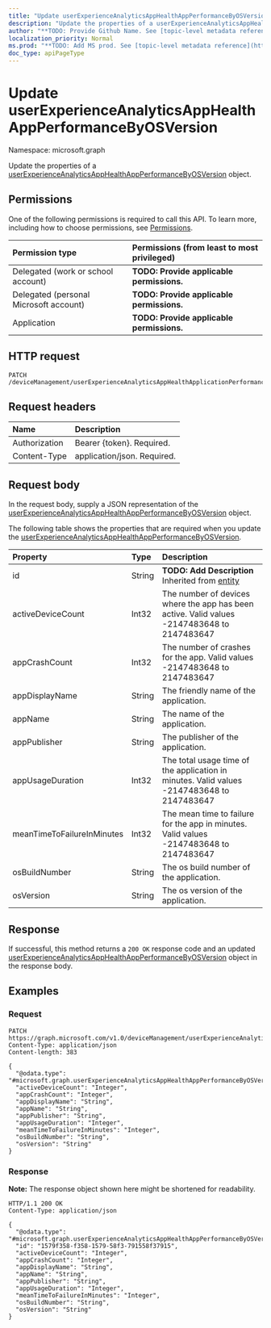 ```yaml
---
title: "Update userExperienceAnalyticsAppHealthAppPerformanceByOSVersion"
description: "Update the properties of a userExperienceAnalyticsAppHealthAppPerformanceByOSVersion object."
author: "**TODO: Provide Github Name. See [topic-level metadata reference](https://msgo.azurewebsites.net/add/document/guidelines/metadata.html#topic-level-metadata)**"
localization_priority: Normal
ms.prod: "**TODO: Add MS prod. See [topic-level metadata reference](https://msgo.azurewebsites.net/add/document/guidelines/metadata.html#topic-level-metadata)**"
doc_type: apiPageType
---
```


# Update userExperienceAnalyticsAppHealthAppPerformanceByOSVersion
Namespace: microsoft.graph



Update the properties of a [userExperienceAnalyticsAppHealthAppPerformanceByOSVersion](../resources/userexperienceanalyticsapphealthappperformancebyosversion.md) object.

## Permissions
One of the following permissions is required to call this API. To learn more, including how to choose permissions, see [Permissions](/graph/permissions-reference).

|Permission type|Permissions (from least to most privileged)|
|:---|:---|
|Delegated (work or school account)|**TODO: Provide applicable permissions.**|
|Delegated (personal Microsoft account)|**TODO: Provide applicable permissions.**|
|Application|**TODO: Provide applicable permissions.**|

## HTTP request

<!-- {
  "blockType": "ignored"
}
-->
``` http
PATCH /deviceManagement/userExperienceAnalyticsAppHealthApplicationPerformanceByOSVersion/{userExperienceAnalyticsAppHealthAppPerformanceByOSVersionId}
```

## Request headers
|Name|Description|
|:---|:---|
|Authorization|Bearer {token}. Required.|
|Content-Type|application/json. Required.|

## Request body
In the request body, supply a JSON representation of the [userExperienceAnalyticsAppHealthAppPerformanceByOSVersion](../resources/userexperienceanalyticsapphealthappperformancebyosversion.md) object.

The following table shows the properties that are required when you update the [userExperienceAnalyticsAppHealthAppPerformanceByOSVersion](../resources/userexperienceanalyticsapphealthappperformancebyosversion.md).

|Property|Type|Description|
|:---|:---|:---|
|id|String|**TODO: Add Description** Inherited from [entity](../resources/entity.md)|
|activeDeviceCount|Int32|The number of devices where the app has been active. Valid values -2147483648 to 2147483647|
|appCrashCount|Int32|The number of crashes for the app. Valid values -2147483648 to 2147483647|
|appDisplayName|String|The friendly name of the application.|
|appName|String|The name of the application.|
|appPublisher|String|The publisher of the application.|
|appUsageDuration|Int32|The total usage time of the application in minutes. Valid values -2147483648 to 2147483647|
|meanTimeToFailureInMinutes|Int32|The mean time to failure for the app in minutes. Valid values -2147483648 to 2147483647|
|osBuildNumber|String|The os build number of the application.|
|osVersion|String|The os version of the application.|



## Response

If successful, this method returns a `200 OK` response code and an updated [userExperienceAnalyticsAppHealthAppPerformanceByOSVersion](../resources/userexperienceanalyticsapphealthappperformancebyosversion.md) object in the response body.

## Examples

### Request
<!-- {
  "blockType": "request",
  "name": "update_userexperienceanalyticsapphealthappperformancebyosversion"
}
-->
``` http
PATCH https://graph.microsoft.com/v1.0/deviceManagement/userExperienceAnalyticsAppHealthApplicationPerformanceByOSVersion/{userExperienceAnalyticsAppHealthAppPerformanceByOSVersionId}
Content-Type: application/json
Content-length: 383

{
  "@odata.type": "#microsoft.graph.userExperienceAnalyticsAppHealthAppPerformanceByOSVersion",
  "activeDeviceCount": "Integer",
  "appCrashCount": "Integer",
  "appDisplayName": "String",
  "appName": "String",
  "appPublisher": "String",
  "appUsageDuration": "Integer",
  "meanTimeToFailureInMinutes": "Integer",
  "osBuildNumber": "String",
  "osVersion": "String"
}
```


### Response
**Note:** The response object shown here might be shortened for readability.
<!-- {
  "blockType": "response",
  "truncated": true
}
-->
``` http
HTTP/1.1 200 OK
Content-Type: application/json

{
  "@odata.type": "#microsoft.graph.userExperienceAnalyticsAppHealthAppPerformanceByOSVersion",
  "id": "1579f358-f358-1579-58f3-791558f37915",
  "activeDeviceCount": "Integer",
  "appCrashCount": "Integer",
  "appDisplayName": "String",
  "appName": "String",
  "appPublisher": "String",
  "appUsageDuration": "Integer",
  "meanTimeToFailureInMinutes": "Integer",
  "osBuildNumber": "String",
  "osVersion": "String"
}
```

